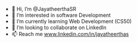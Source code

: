 - 👋 Hi, I’m @JayatheerthaSR
- 👀 I’m interested in software Development
- 🌱 I’m currently learning Web Development (CS50)
- 💞️ I’m looking to collaborate on LinkedIn
- 📫 Reach me www.linkedin.com/in/jayatheerthas



<!---
JayatheerthaSR/JayatheerthaSR is a ✨ special ✨ repository because its `README.md` (this file) appears on your GitHub profile.
You can click the Preview link to take a look at your changes.
--->
